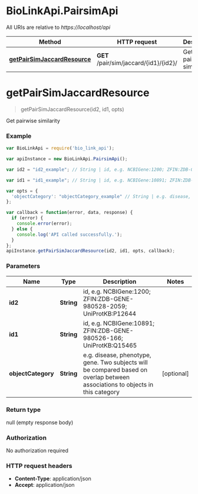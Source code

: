 # BioLinkApi.PairsimApi

All URIs are relative to *https://localhost/api*

Method | HTTP request | Description
------------- | ------------- | -------------
[**getPairSimJaccardResource**](PairsimApi.md#getPairSimJaccardResource) | **GET** /pair/sim/jaccard/{id1}/{id2}/ | Get pairwise similarity


<a name="getPairSimJaccardResource"></a>
# **getPairSimJaccardResource**
> getPairSimJaccardResource(id2, id1, opts)

Get pairwise similarity

### Example
```javascript
var BioLinkApi = require('bio_link_api');

var apiInstance = new BioLinkApi.PairsimApi();

var id2 = "id2_example"; // String | id, e.g. NCBIGene:1200; ZFIN:ZDB-GENE-980528-2059; UniProtKB:P12644

var id1 = "id1_example"; // String | id, e.g. NCBIGene:10891; ZFIN:ZDB-GENE-980526-166; UniProtKB:Q15465

var opts = { 
  'objectCategory': "objectCategory_example" // String | e.g. disease, phenotype, gene. Two subjects will be compared based on overlap between associations to objects in this category
};

var callback = function(error, data, response) {
  if (error) {
    console.error(error);
  } else {
    console.log('API called successfully.');
  }
};
apiInstance.getPairSimJaccardResource(id2, id1, opts, callback);
```

### Parameters

Name | Type | Description  | Notes
------------- | ------------- | ------------- | -------------
 **id2** | **String**| id, e.g. NCBIGene:1200; ZFIN:ZDB-GENE-980528-2059; UniProtKB:P12644 | 
 **id1** | **String**| id, e.g. NCBIGene:10891; ZFIN:ZDB-GENE-980526-166; UniProtKB:Q15465 | 
 **objectCategory** | **String**| e.g. disease, phenotype, gene. Two subjects will be compared based on overlap between associations to objects in this category | [optional] 

### Return type

null (empty response body)

### Authorization

No authorization required

### HTTP request headers

 - **Content-Type**: application/json
 - **Accept**: application/json

